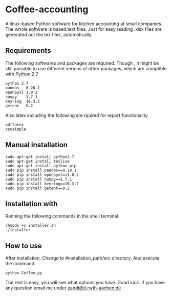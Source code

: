 # Coffee-accounting
A linux-based Python software for kitchen accounting at small companies.
The whole software is based text files. Just for easy reading .xlsx files are generated out the tex files, automatically.

## Requirements
The following softwares and packages are required. Though , it might be still possible to use different verions of other packages, which are comptible with Python 2.7

    python 2.7
    pandas   0.20.1
    openpyxl 1.8.2
    numpy    1.7.1
    keyring  10.3.2
    getent   0.2
 
Also latex including the following are rquired for report functionality

    pdflatex
    csvsimple
    
## Manual installation
    
    sudo apt-get install python2.7
    sudo apt-get install texlive
    sudo apt-get install python-pip
    sudo pip install pandas==0.20.1
    sudo pip install openpyxl==1.8.2
    sudo pip install numpy==1.7.1
    sudo pip install keyring==10.3.2
    sudo pip install getent==0.2
    
    
## Installation with 
Running the following commands in the shell terminal
    
    chmodx +x installer.sh
    ./installer
    
## How to use
After installation. Change to #installation_path/src directory. And execute the command:

    python Coffee.py

The rest is easy, you will see what options you have. Good luck. If you have any question email me under zandi@ti.rwth-aachen.de
    
